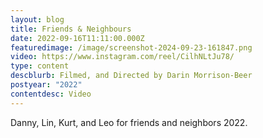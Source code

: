 ```yaml
---
layout: blog
title: Friends & Neighbours
date: 2022-09-16T11:11:00.000Z
featuredimage: /image/screenshot-2024-09-23-161847.png
video: https://www.instagram.com/reel/CilhNLtJu78/
type: content
descblurb: Filmed, and Directed by Darin Morrison-Beer
postyear: "2022"
contentdesc: Video
---
```

Danny, Lin, Kurt, and Leo for friends and neighbors 2022.
